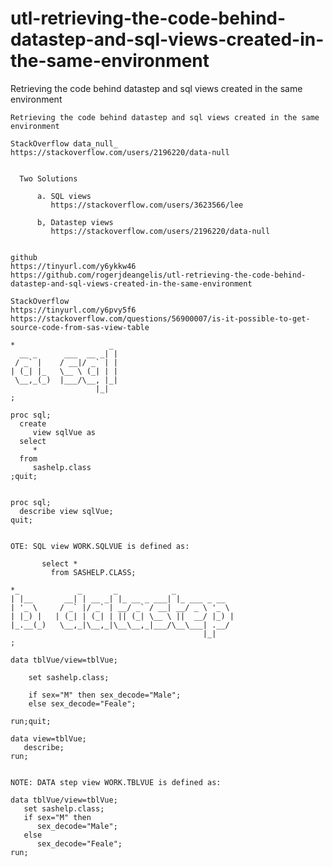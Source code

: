 # utl-retrieving-the-code-behind-datastep-and-sql-views-created-in-the-same-environment
Retrieving the code behind datastep and sql views created in the same environment  

    Retrieving the code behind datastep and sql views created in the same environment                                           
                                                                                                                                
    StackOverflow data_null_                                                                                                    
    https://stackoverflow.com/users/2196220/data-null                                                                           
                                                                                                                                
                                                                                                                                
      Two Solutions                                                                                                             
                                                                                                                                
          a. SQL views                                                                                                          
             https://stackoverflow.com/users/3623566/lee                                                                        
                                                                                                                                
          b, Datastep views                                                                                                     
             https://stackoverflow.com/users/2196220/data-null                                                                  
                                                                                                                                
                                                                                                                                
    github                                                                                                                      
    https://tinyurl.com/y6ykkw46                                                                                                
    https://github.com/rogerjdeangelis/utl-retrieving-the-code-behind-datastep-and-sql-views-created-in-the-same-environment    
                                                                                                                                
    StackOverflow                                                                                                               
    https://tinyurl.com/y6pvy5f6                                                                                                
    https://stackoverflow.com/questions/56900007/is-it-possible-to-get-source-code-from-sas-view-table                          
                                                                                                                                
    *                     _                                                                                                     
      __ _      ___  __ _| |                                                                                                    
     / _` |    / __|/ _` | |                                                                                                    
    | (_| |_   \__ \ (_| | |                                                                                                    
     \__,_(_)  |___/\__, |_|                                                                                                    
                       |_|                                                                                                      
    ;                                                                                                                           
                                                                                                                                
    proc sql;                                                                                                                   
      create                                                                                                                    
         view sqlVue as                                                                                                         
      select                                                                                                                    
         *                                                                                                                      
      from                                                                                                                      
         sashelp.class                                                                                                          
    ;quit;                                                                                                                      
                                                                                                                                
                                                                                                                                
    proc sql;                                                                                                                   
      describe view sqlVue;                                                                                                     
    quit;                                                                                                                       
                                                                                                                                
                                                                                                                                
    OTE: SQL view WORK.SQLVUE is defined as:                                                                                    
                                                                                                                                
           select *                                                                                                             
             from SASHELP.CLASS;                                                                                                
                                                                                                                                
    *_             _       _            _                                                                                       
    | |__       __| | __ _| |_ __ _ ___| |_ ___ _ __                                                                            
    | '_ \     / _` |/ _` | __/ _` / __| __/ _ \ '_ \                                                                           
    | |_) |   | (_| | (_| | || (_| \__ \ ||  __/ |_) |                                                                          
    |_.__(_)   \__,_|\__,_|\__\__,_|___/\__\___| .__/                                                                           
                                               |_|                                                                              
    ;                                                                                                                           
                                                                                                                                
    data tblVue/view=tblVue;                                                                                                    
                                                                                                                                
        set sashelp.class;                                                                                                      
                                                                                                                                
        if sex="M" then sex_decode="Male";                                                                                      
        else sex_decode="Feale";                                                                                                
                                                                                                                                
    run;quit;                                                                                                                   
                                                                                                                                
    data view=tblVue;                                                                                                           
       describe;                                                                                                                
    run;                                                                                                                        
                                                                                                                                
                                                                                                                                
    NOTE: DATA step view WORK.TBLVUE is defined as:                                                                             
                                                                                                                                
    data tblVue/view=tblVue;                                                                                                    
       set sashelp.class;                                                                                                       
       if sex="M" then                                                                                                          
          sex_decode="Male";                                                                                                    
       else                                                                                                                     
          sex_decode="Feale";                                                                                                   
    run;                                                                                                                        
                                                                                                                                
                                                                                                                                

